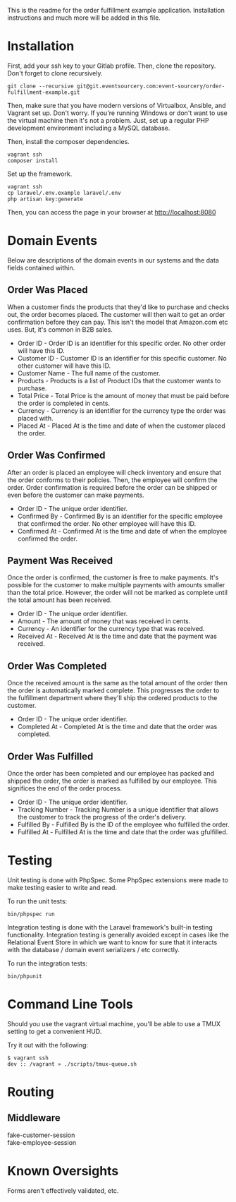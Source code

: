 This is the readme for the order fulfillment example application. Installation instructions and much more will be added in this file.


# Installation

First, add your ssh key to your Gitlab profile. Then, clone the repository. Don't forget to clone recursively.

```
git clone --recursive git@git.eventsourcery.com:event-sourcery/order-fulfillment-example.git
```

Then, make sure that you have modern versions of Virtualbox, Ansible, and Vagrant set up. Don't worry. If you're running Windows or don't want to use the virtual machine then it's not a problem. Just, set up a regular PHP development environment including a MySQL database.

Then, install the composer dependencies.

```
vagrant ssh
composer install
```

Set up the framework.

```
vagrant ssh
cp laravel/.env.example laravel/.env
php artisan key:generate
```

Then, you can access the page in your browser at [http://localhost:8080](http://localhost:8080)

# Domain Events

Below are descriptions of the domain events in our systems and the data fields contained within.

## Order Was Placed

When a customer finds the products that they'd like to purchase and checks out, the order becomes placed. The customer will then wait to get an order confirmation before they can pay. This isn't the model that Amazon.com etc uses. But, it's common in B2B sales. 

* Order ID - Order ID is an identifier for this specific order. No other order will have this ID.
* Customer ID - Customer ID is an identifier for this specific customer. No other customer will have this ID.
* Customer Name - The full name of the customer. 
* Products - Products is a list of Product IDs that the customer wants to purchase.
* Total Price - Total Price is the amount of money that must be paid before the order is completed in cents. 
* Currency - Currency is an identifier for the currency type the order was placed with. 
* Placed At - Placed At is the time and date of when the customer placed the order.

## Order Was Confirmed

After an order is placed an employee will check inventory and ensure that the order conforms to their policies. Then, the employee will confirm the order. Order confirmation is required before the order can be shipped or even before the customer can make payments.

* Order ID - The unique order identifier.
* Confirmed By - Confirmed By is an identifier for the specific employee that confirmed the order. No other employee will have this ID.
* Confirmed At - Confirmed At is the time and date of when the employee confirmed the order.

## Payment Was Received

Once the order is confirmed, the customer is free to make payments. It's possible for the customer to make multiple payments with amounts smaller than the total price. However, the order will not be marked as complete until the total amount has been received.

* Order ID - The unique order identifier.
* Amount - The amount of money that was received in cents.
* Currency - An identifier for the currency type that was received. 
* Received At - Received At is the time and date that the payment was received.

## Order Was Completed

Once the received amount is the same as the total amount of the order then the order is automatically marked complete. This progresses the order to the fulfillment department where they'll ship the ordered products to the customer.

* Order ID - The unique order identifier.
* Completed At - Completed At is the time and date that the order was completed.

## Order Was Fulfilled

Once the order has been completed and our employee has packed and shipped the order, the order is marked as fulfilled by our employee. This significes the end of the order process.

* Order ID - The unique order identifier.
* Tracking Number - Tracking Number is a unique identifier that allows the customer to track the progress of the order's delivery. 
* Fulfilled By - Fulfilled By is the ID of the employee who fulfilled the order.
* Fulfilled At - Fulfilled At is the time and date that the order was gfulfilled.

# Testing

Unit testing is done with PhpSpec. Some PhpSpec extensions were made to make testing easier to write and read.

To run the unit tests:

```
bin/phpspec run
```

Integration testing is done with the Laravel framework's built-in testing functionality. Integration testing is generally avoided except in cases like the Relational Event Store in which we want to know for sure that it interacts with the database / domain event serializers / etc correctly.

To run the integration tests:

```
bin/phpunit
```

# Command Line Tools

Should you use the vagrant virtual machine, you'll be able to use a TMUX setting to get a convenient HUD.



Try it out with the following:

```
$ vagrant ssh
dev :: /vagrant » ./scripts/tmux-queue.sh 
``` 


# Routing

## Middleware

fake-customer-session  
fake-employee-session

# Known Oversights

Forms aren't effectively validated, etc.